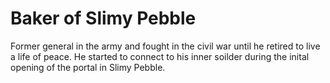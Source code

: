 # Baker of Slimy Pebble 

Former general in the army and fought in the civil war until he retired to live a life of peace. He started to connect to his inner soilder during the inital opening of the portal in Slimy Pebble. 
